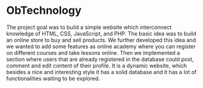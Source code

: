 # ObTechnology
The project goal was to build a simple website which interconnect knowledge of HTML, CSS, JavaScript, and PHP. The basic idea was to build an online store to buy and sell products. We further developed this idea and we wanted to add some features as online academy where you can register on different courses and take lessons online. Then we implemented a section where users that are already registered in the database could post, comment and edit content of their profile. It is a dynamic website, which besides a nice and interesting style it has a solid database and it has a lot of functionalities waiting to be explored.
